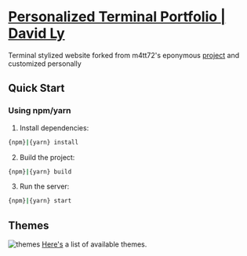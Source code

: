 # [Personalized Terminal Portfolio | David Ly](https://davidmacly.dev/terminal-portfolio)

Terminal stylized website forked from m4tt72's eponymous [project](https://github.com/m4tt72/terminal) and customized personally

<!-- ![screenshot](/docs/screenshot.png) -->

## Quick Start

<!-- ### Using docker (recommended)

```bash
docker run -d --name terminal -p 3000:3000 m4tt72/terminal
```

If you want to run with custom configuration, make sure you have a copy of `config.json` then mount in the container:

```bash
docker run -d \
  --name terminal \
  -p 3000:3000 \
  -v `pwd`/config.json:/data/config.json \
  m4tt72/terminal
``` -->

### Using npm/yarn

1. Install dependencies:

```bash
{npm}|{yarn} install
```

2. Build the project:

```bash
{npm}|{yarn} build
```

3. Run the server:

```bash
{npm}|{yarn} start
```

## Themes

![themes](/docs/screenshot.gif)
[Here's](/docs/themes) a list of available themes.
